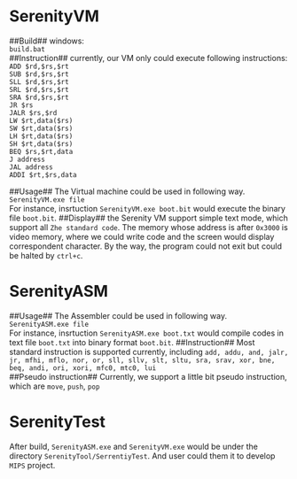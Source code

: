 # SerenityVM #
##Build##
windows:<br>
`build.bat`<br>
##Instruction##
currently, our VM only could execute following instructions:<br>
`ADD $rd,$rs,$rt`<br>
`SUB $rd,$rs,$rt`<br>
`SLL $rd,$rs,$rt`<br>
`SRL $rd,$rs,$rt`<br>
`SRA $rd,$rs,$rt`<br>
`JR $rs`<br>
`JALR $rs,$rd`<br>
`LW $rt,data($rs)`<br>
`SW $rt,data($rs)`<br>
`LH $rt,data($rs)`<br>
`SH $rt,data($rs)`<br>
`BEQ $rs,$rt,data`<br>
`J address`<br>
`JAL address`<br>
`ADDI $rt,$rs,data`<br>

##Usage##
The Virtual machine could be used in following way.<br>
`SerenityVM.exe file`<br>
For instance, insrtuction `SerenityVM.exe boot.bit` would execute the binary file `boot.bit`.
##Display##
the Serenity VM support simple text mode, which support all `Zhe standard code`. The memory whose address is after `0x3000` is video memory, where we could write code and the screen would display correspondent character. By the way, the program could not exit but could be halted by `ctrl+c`.


# SerenityASM #
##Usage##
The Assembler could be used in following way.<br>
`SerenityASM.exe file`<br>
For instance, insrtuction `SerenityASM.exe boot.txt` would compile codes in text file `boot.txt` into binary format `boot.bit`.
##Instruction##
Most standard instruction is supported currently, including `add, addu, and, jalr, jr, mfhi, mflo, nor, or, sll, sllv, slt, sltu, sra, srav, xor, bne, beq, andi, ori, xori, mfc0, mtc0, lui`
<br>
##Pseudo instruction##
Currently, we support a little bit pseudo instruction, which are `move`, `push`, `pop`


# SerenityTest
After build, `SerenityASM.exe` and `SerenityVM.exe` would be under the directory `SerenityTool/SerrentiyTest`. And user could them it to develop `MIPS` project. 